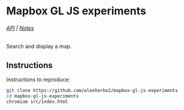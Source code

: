 # Mapbox GL JS experiments

###### [API] | [Notes]

[API]: https://docs.mapbox.com/mapbox-gl-js/api/
[Notes]: https://alexherbo2.github.io/wiki/mapbox/notes/

Search and display a map.

## Instructions

Instructions to reproduce:

``` sh
git clone https://github.com/alexherbo2/mapbox-gl-js-experiments
cd mapbox-gl-js-experiments
chromium src/index.html
```
